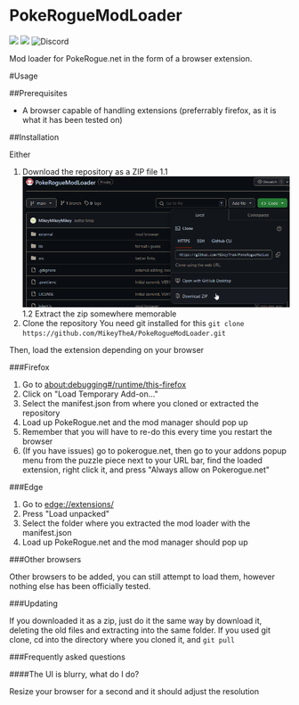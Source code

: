 # PokeRogueModLoader
![](https://img.shields.io/github/stars/MikeyTheA/PokeRogueModLoader) ![](https://img.shields.io/github/issues/MikeyTheA/PokeRogueModLoader) ![Discord](https://img.shields.io/discord/1251472855191916618)


Mod loader for PokeRogue.net in the form of a browser extension.

#Usage

##Prerequisites

* A browser capable of handling extensions (preferrably firefox, as it is what it has been tested on)

##Installation

Either
1. Download the repository as a ZIP file
	1.1 ![Download zip](pictures/downloadzip.png)
	1.2 Extract the zip somewhere memorable
2. Clone the repository
	You need git installed for this
	`git clone https://github.com/MikeyTheA/PokeRogueModLoader.git`

Then, load the extension depending on your browser

###Firefox

1. Go to [about:debugging#/runtime/this-firefox](about:debugging#/runtime/this-firefox)
2. Click on "Load Temporary Add-on..."
3. Select the manifest.json from where you cloned or extracted the repository
4. Load up PokeRogue.net and the mod manager should pop up
5. Remember that you will have to re-do this every time you restart the browser
6. (If you have issues) go to pokerogue.net, then go to your addons popup menu from the puzzle piece next to your URL bar, find the loaded extension, right click it, and press "Always allow on Pokerogue.net"

###Edge

1. Go to [edge://extensions/](edge://extensions/)
2. Press "Load unpacked"
3. Select the folder where you extracted the mod loader with the manifest.json
4. Load up PokeRogue.net and the mod manager should pop up

###Other browsers

Other browsers to be added, you can still attempt to load them, however nothing else has been officially tested.


###Updating

If you downloaded it as a zip, just do it the same way by download it, deleting the old files and extracting into the same folder.
If you used git clone, cd into the directory where you cloned it, and `git pull`


###Frequently asked questions

####The UI is blurry, what do I do?

Resize your browser for a second and it should adjust the resolution